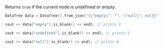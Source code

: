 Returns `true` if the current node is undefined or empty.

```c++
DataTree data = DataTree().from_json("{\"empty\": "", \"null\": null}");

cout << data["empty"].is_blank() << endl; // prints 1

cout << data["undefined"].is_blank() << endl; // prints 1

cout << data["null"].is_blank() << endl; // prints 0
```
